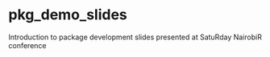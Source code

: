 # pkg_demo_slides
Introduction to package development slides presented at SatuRday NairobiR conference
